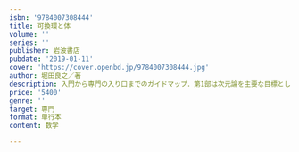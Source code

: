 ```yaml
---
isbn: '9784007308444'
title: 可換環と体
volume: ''
series: ''
publisher: 岩波書店
pubdate: '2019-01-11'
cover: 'https://cover.openbd.jp/9784007308444.jpg'
author: 堀田良之／著
description: 入門から専門の入り口までのガイドマップ．第1部は次元論を主要な目標とし，第2部は体の拡大を扱う．
price: '5400'
genre: ''
target: 専門
format: 単行本
content: 数学

---
```

